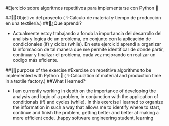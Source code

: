 #Ejercicio sobre algoritmos repetitivos para implementarse con Python 🐍

##👩‍💻Objetivo del proyecto
( ✨Cálculo de material y tiempo de producción en una textilería.)
##🔨¿Que aprendí?
- Actualmente estoy trabajando a fondo la importancia del desarrollo del analisis y logica de un problema, en conjunto con la aplicación de condicionales (if) y ciclos (while). En este ejercició aprendí a organizar la información de tal manera que me permite identificar de donde partir, continuar y finalizar el problema, cada vez mejorando en realizar un codigo más eficiente. 


##👩‍💻purpose of the exercise
#Exercise on repetitive algorithms to be implemented with Python 🐍
( ✨Calculation of material and production time in a textile factory.)
##What I learned?
- I am currently working in depth on the importance of developing the analysis and logic of a problem, in conjunction with the application of conditionals (if) and cycles (while). In this exercise I learned to organize the information in such a way that allows me to identify where to start, continue and finish the problem, getting better and better at making a more efficient code. 
,happy software engineering student, learning
